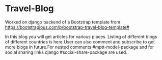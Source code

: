 # Travel-Blog
Worked on django backend of a Bootstrap template from https://bootstrapious.com/p/bootstrap-travel-blog-template#

In this blog you will get articles for various places. Listing of different blogs of different countries is here.User can also comment and subscribe to get more blogs in future.For nested comments #mptt-model-package and for social sharing links django #social-share-package are used.
 
